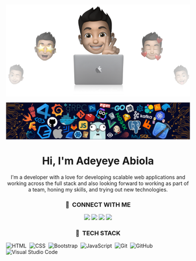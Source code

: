 <p align="center"><img src="https://raw.githubusercontent.com/KevinPatel04/KevinPatel04/master/cover-thompson.png"></p>
<p align="center"><img src="https://raw.githubusercontent.com/KevinPatel04/KevinPatel04/master/header.png"></p>

<h1 align="center">Hi, I'm Adeyeye Abiola </h1>
<p align="center" width="150px">I'm a developer with a love for developing scalable web applications and working across the full stack and also looking forward to working as part of a team, honing my skills, and trying out new technologies.</p>

  <div align="center">

  ### :link: &nbsp;CONNECT WITH ME

  <a href="https://linkedin.com/in/abioladeyeye"><img src="https://img.shields.io/badge/-ABIOLADEYEYE-0077B5?style=for-the-badge&logo=Linkedin&logoColor=white" /></a>
  <a href="mailto:abioladeyeye@gmail.com"><img src="https://img.shields.io/badge/-ABIOLADEYEYE@GMAIL.COM-D14836?style=for-the-badge&logo=Gmail&logoColor=white" /></a>
  <a href="https://instagram.com/abioladeyeye"><img src="https://img.shields.io/badge/-ABIOLADEYEYE-E4405F?style=for-the-badge&logo=Instagram&logoColor=white" /></a>
  <a href="https://twitter.com/abioIa"><img src="https://img.shields.io/badge/-ABIOLA-1DA1F2?style=for-the-badge&logo=twitter&logoColor=white" /></a>
  </div>
  
  
  <div align="center">
  
  ### :link: &nbsp;TECH STACK
  
  </div>
  
  ![HTML](https://img.shields.io/badge/-HTML-05122A?style=flat&logo=HTML5)&nbsp;
  ![CSS](https://img.shields.io/badge/-CSS-05122A?style=flat&logo=CSS3&logoColor=1572B6)&nbsp;
  ![Bootstrap](https://img.shields.io/badge/-Bootstrap-05122A?style=flat&logo=bootstrap&logoColor=563D7C)&nbsp;
  ![JavaScript](https://img.shields.io/badge/-JavaScript-05122A?style=flat&logo=javascript)&nbsp;
  ![Git](https://img.shields.io/badge/-Git-05122A?style=flat&logo=git)&nbsp;
  ![GitHub](https://img.shields.io/badge/-GitHub-05122A?style=flat&logo=github)&nbsp;
  ![Visual Studio Code](https://img.shields.io/badge/-Visual%20Studio%20Code-05122A?style=flat&logo=visual-studio-code&logoColor=007ACC)&nbsp;
